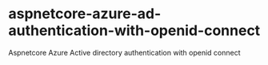 # aspnetcore-azure-ad-authentication-with-openid-connect
Aspnetcore Azure Active directory authentication with openid connect
